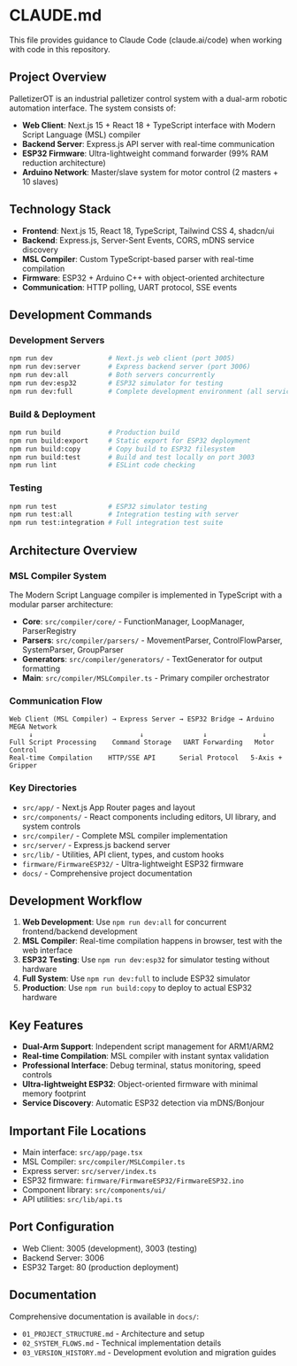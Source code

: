 # CLAUDE.md

This file provides guidance to Claude Code (claude.ai/code) when working with code in this repository.

## Project Overview

PalletizerOT is an industrial palletizer control system with a dual-arm robotic automation interface. The system consists of:

- **Web Client**: Next.js 15 + React 18 + TypeScript interface with Modern Script Language (MSL) compiler
- **Backend Server**: Express.js API server with real-time communication
- **ESP32 Firmware**: Ultra-lightweight command forwarder (99% RAM reduction architecture)
- **Arduino Network**: Master/slave system for motor control (2 masters + 10 slaves)

## Technology Stack

- **Frontend**: Next.js 15, React 18, TypeScript, Tailwind CSS 4, shadcn/ui
- **Backend**: Express.js, Server-Sent Events, CORS, mDNS service discovery
- **MSL Compiler**: Custom TypeScript-based parser with real-time compilation
- **Firmware**: ESP32 + Arduino C++ with object-oriented architecture
- **Communication**: HTTP polling, UART protocol, SSE events

## Development Commands

### Development Servers
```bash
npm run dev              # Next.js web client (port 3005)
npm run dev:server       # Express backend server (port 3006)
npm run dev:all          # Both servers concurrently
npm run dev:esp32        # ESP32 simulator for testing
npm run dev:full         # Complete development environment (all services)
```

### Build & Deployment
```bash
npm run build            # Production build
npm run build:export     # Static export for ESP32 deployment
npm run build:copy       # Copy build to ESP32 filesystem
npm run build:test       # Build and test locally on port 3003
npm run lint             # ESLint code checking
```

### Testing
```bash
npm run test             # ESP32 simulator testing
npm run test:all         # Integration testing with server
npm run test:integration # Full integration test suite
```

## Architecture Overview

### MSL Compiler System
The Modern Script Language compiler is implemented in TypeScript with a modular parser architecture:

- **Core**: `src/compiler/core/` - FunctionManager, LoopManager, ParserRegistry
- **Parsers**: `src/compiler/parsers/` - MovementParser, ControlFlowParser, SystemParser, GroupParser
- **Generators**: `src/compiler/generators/` - TextGenerator for output formatting
- **Main**: `src/compiler/MSLCompiler.ts` - Primary compiler orchestrator

### Communication Flow
```
Web Client (MSL Compiler) → Express Server → ESP32 Bridge → Arduino MEGA Network
     ↓                           ↓               ↓              ↓
Full Script Processing    Command Storage   UART Forwarding   Motor Control
Real-time Compilation    HTTP/SSE API      Serial Protocol   5-Axis + Gripper
```

### Key Directories
- `src/app/` - Next.js App Router pages and layout
- `src/components/` - React components including editors, UI library, and system controls
- `src/compiler/` - Complete MSL compiler implementation
- `src/server/` - Express.js backend server
- `src/lib/` - Utilities, API client, types, and custom hooks
- `firmware/FirmwareESP32/` - Ultra-lightweight ESP32 firmware
- `docs/` - Comprehensive project documentation

## Development Workflow

1. **Web Development**: Use `npm run dev:all` for concurrent frontend/backend development
2. **MSL Compiler**: Real-time compilation happens in browser, test with the web interface
3. **ESP32 Testing**: Use `npm run dev:esp32` for simulator testing without hardware
4. **Full System**: Use `npm run dev:full` to include ESP32 simulator
5. **Production**: Use `npm run build:copy` to deploy to actual ESP32 hardware

## Key Features

- **Dual-Arm Support**: Independent script management for ARM1/ARM2
- **Real-time Compilation**: MSL compiler with instant syntax validation
- **Professional Interface**: Debug terminal, status monitoring, speed controls
- **Ultra-lightweight ESP32**: Object-oriented firmware with minimal memory footprint
- **Service Discovery**: Automatic ESP32 detection via mDNS/Bonjour

## Important File Locations

- Main interface: `src/app/page.tsx`
- MSL Compiler: `src/compiler/MSLCompiler.ts`
- Express server: `src/server/index.ts`
- ESP32 firmware: `firmware/FirmwareESP32/FirmwareESP32.ino`
- Component library: `src/components/ui/`
- API utilities: `src/lib/api.ts`

## Port Configuration

- Web Client: 3005 (development), 3003 (testing)
- Backend Server: 3006
- ESP32 Target: 80 (production deployment)

## Documentation

Comprehensive documentation is available in `docs/`:
- `01_PROJECT_STRUCTURE.md` - Architecture and setup
- `02_SYSTEM_FLOWS.md` - Technical implementation details
- `03_VERSION_HISTORY.md` - Development evolution and migration guides